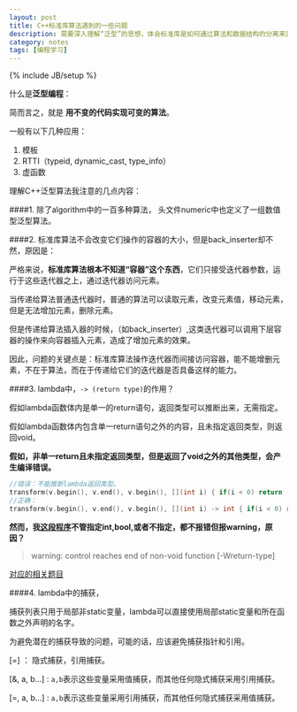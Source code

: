 ```yaml
---
layout: post
title: C++标准库算法遇到的一些问题
description: 需要深入理解“泛型”的思想，体会标准库是如何通过算法和数据结构的分离来实现泛型，迭代器是如何在这两者之间架起的桥梁。
category: notes
tags: [编程学习]
---
```


{% include JB/setup %}


什么是**泛型编程**：

简而言之，就是 **用不变的代码实现可变的算法**。

一般有以下几种应用：

1. 模板
2. RTTI（typeid, dynamic_cast, type_info）
3. 虚函数

理解C++泛型算法我注意的几点内容：

####1. 除了algorithm中的一百多种算法， 头文件numeric中也定义了一组数值型泛型算法。

####2. 标准库算法不会改变它们操作的容器的大小，但是back_inserter却不然，原因是：

严格来说，**标准库算法根本不知道“容器”这个东西**，它们只接受迭代器参数，运行于这些迭代器之上，通过迭代器访问元素。

当传递给算法普通迭代器时，普通的算法可以读取元素，改变元素值，移动元素，但是无法增加元素，删除元素。

但是传递给算法插入器的时候，（如back_inserter）,这类迭代器可以调用下层容器的操作来向容器插入元素，造成了增加元素的效果。

因此，问题的关键点是：标准库算法操作迭代器而间接访问容器，能不能增删元素，不在于算法，而在于传递给它们的迭代器是否具备这样的能力。

####3. lambda中，`-> (return type)`的作用？

假如lambda函数体内是单一的return语句，返回类型可以推断出来，无需指定。

假如lambda函数体内包含单一return语句之外的内容，且未指定返回类型，则返回void。

**假如，非单一return且未指定返回类型，但是返回了void之外的其他类型，会产生编译错误。**
```c++
//错误：不能推断lambda返回类型。
transform(v.begin(), v.end(), v.begin(), [](int i) { if(i < 0) return -i; else return i;});
//正确：
transform(v.begin(), v.end(), v.begin(), [](int i) -> int { if(i < 0) return -i; else return i;});
```
    
**然而，我[这段程序](https://github.com/Miantang/PAT-Advance/blob/master/NowCoder-Practice/1002-2.cpp)不管指定int,bool,或者不指定，都不报错但报warning，原因？**
    
> warning: control reaches end of non-void function [-Wreturn-type]

[对应的相关题目](http://www.nowcoder.com/pat/1/problem/4015)
    

####4. lambda中的捕获，

捕获列表只用于局部非static变量，lambda可以直接使用局部static变量和所在函数之外声明的名字。

为避免潜在的捕获导致的问题，可能的话，应该避免捕获指针和引用。

\[=\] ： 隐式捕获，引用捕获。

\[&, a, b...\] : `a,b`表示这些变量采用值捕获，而其他任何隐式捕获采用引用捕获。

\[=, a, b...\] : `a,b`表示这些变量采用引用捕获，而其他任何隐式捕获采用值捕获。
